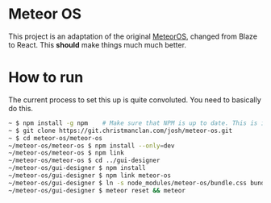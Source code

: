 Meteor OS
=========

This project is an adaptation of the original [MeteorOS](https://github.com/jchristman/meteor-os), changed from Blaze to React. This **should** make things much much better.

How to run
============

The current process to set this up is quite convoluted. You need to basically do this.

```bash
~ $ npm install -g npm    # Make sure that NPM is up to date. This is important!
~ $ git clone https://git.christmanclan.com/josh/meteor-os.git
~ $ cd meteor-os/meteor-os
~/meteor-os/meteor-os $ npm install --only=dev
~/meteor-os/meteor-os $ npm link
~/meteor-os/meteor-os $ cd ../gui-designer
~/meteor-os/gui-designer $ npm install
~/meteor-os/gui-designer $ npm link meteor-os
~/meteor-os/gui-designer $ ln -s node_modules/meteor-os/bundle.css bundle.css
~/meteor-os/gui-designer $ meteor reset && meteor
```
